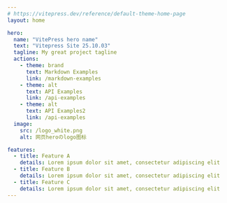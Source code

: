```yaml
---
# https://vitepress.dev/reference/default-theme-home-page
layout: home

hero:
  name: "VitePress hero name"
  text: "Vitepress Site 25.10.03"
  tagline: My great project tagline
  actions:
    - theme: brand
      text: Markdown Examples
      link: /markdown-examples
    - theme: alt
      text: API Examples
      link: /api-examples
    - theme: alt
      text: API Examples2
      link: /api-examples
  image: 
    src: /logo_white.png
    alt: 网页heroのlogo图标

features:
  - title: Feature A
    details: Lorem ipsum dolor sit amet, consectetur adipiscing elit
  - title: Feature B
    details: Lorem ipsum dolor sit amet, consectetur adipiscing elit
  - title: Feature C
    details: Lorem ipsum dolor sit amet, consectetur adipiscing elit
---
```


